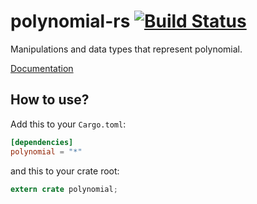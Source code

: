 # polynomial-rs [![Build Status](https://travis-ci.org/gifnksm/polynomial-rs.svg)](https://travis-ci.org/gifnksm/polynomial-rs)

Manipulations and data types that represent polynomial.

[Documentation](http://gifnksm.github.io/polynomial-rs)

## How to use?

Add this to your `Cargo.toml`:

```toml
[dependencies]
polynomial = "*"
```

and this to your crate root:

```rust
extern crate polynomial;
```

